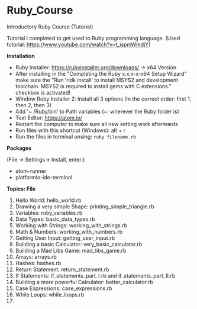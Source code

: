 # Ruby_Course
 Introductory Ruby Course (Tutorial)

Tutorial I completed to get used to Ruby programming language. (Used tutorial: https://www.youtube.com/watch?v=t_ispmWmdjY)

**Installation**

- Ruby Installer: https://rubyinstaller.org/downloads/ -> x64 Version
- After installing in the "Completing the Ruby x.x.x-x-x64 Setup Wizard" make sure the "Run 'ridk install' to install MSYS2 and development toolchain. MSYS2 is required to install gems with C extensions." checkbox is activated!
- Window Ruby Installer 2: Install all 3 options (In the correct order: first 1, then 2, then 3)
- Add '~ /Ruby/bin' to Path variables (~: wherever the Ruby folder is)
- Text Editor: https://atom.io/
- Restart the computer to make sure all new setting work afterwards
- Run files with this shortcut (Windows): alt + r
- Run the files in terminal unsing:
`ruby filename.rb`

**Packages**

(File -> Settings-> Install, enter:) 
- atom-runner
- platformio-ide-terminal


**Topics: File**
1. Hello World: hello_world.rb
2. Drawing a very simple Shape: printing_simple_triangle.rb
3. Variables: ruby_variables.rb
4. Data Types: basic_data_types.rb
5. Working with Strings: working_with_strings.rb
6. Math & Numbers: working_with_numbers.rb
7. Getting User Input: getting_user_input.rb
8. Building a basic Calculator: very_basic_calculator.rb
9. Building a Mad Libs Game: mad_libs_game.rb
10. Arrays: arrays.rb
11. Hashes: hashes.rb
12. Return Statement: return_statement.rb
13. If Statements: if_statements_part_I.rb and if_statements_part_II.rb
14. Building a more powerful Calculator: better_calculator.rb
15. Case Expressions: case_expressions.rb
16. While Loops: while_loops.rb
15. 
